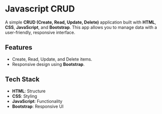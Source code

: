 # Javascript CRUD

A simple **CRUD (Create, Read, Update, Delete)** application built with **HTML**, **CSS**, **JavaScript**, and **Bootstrap**. This app allows you to manage data with a user-friendly, responsive interface.

## Features

- Create, Read, Update, and Delete items.
- Responsive design using **Bootstrap**.

## Tech Stack

- **HTML**: Structure
- **CSS**: Styling
- **JavaScript**: Functionality
- **Bootstrap**: Responsive UI

